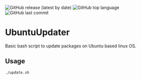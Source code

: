 ![GitHub release (latest by date)](https://img.shields.io/github/v/release/cyb3rd3s/UbuntuUpdater?style=for-the-badge) ![GitHub top language](https://img.shields.io/github/languages/top/cyb3rd3s/UbuntuUpdater?style=for-the-badge) ![GitHub last commit](https://img.shields.io/github/last-commit/cyb3rd3s/UbuntuUpdater?style=for-the-badge)
# UbuntuUpdater
Basic bash script to update packages on Ubuntu based linux OS.
## Usage
```
./update.sh
```
